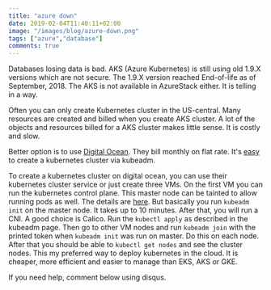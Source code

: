 ```yaml
---
title: "azure down"
date: 2019-02-04T11:40:11+02:00
image: "/images/blog/azure-down.png"
tags: ["azure","database"]
comments: true
---
```


Databases losing data is bad. AKS (Azure Kubernetes) is still using old 1.9.X versions which are not secure. The 1.9.X version reached End-of-life as of September, 2018. The AKS is not available in AzureStack either. It is telling in a way. 

 Often you can only create Kubernetes cluster in the US-central.  Many resources are created and billed when you create AKS cluster. A lot of the objects and resources billed for a AKS cluster makes little sense. It is costly and slow. 

Better option is to use [Digital Ocean](https://m.do.co/c/1c6de959e2b7).  They bill monthly on flat rate.  It's [easy](https://kubernetes.io/docs/setup/independent/create-cluster-kubeadm/) to create a kubernetes cluster via kubeadm.

To create a  kubernetes cluster on digital ocean, you can use their kubernetes cluster service or just create three VMs.  On the first VM you can run the kubernetes control plane.  This master node can be tainted to allow running pods as well. The details are [here](https://kubernetes.io/docs/setup/independent/create-cluster-kubeadm/).  But basically you run `kubeadm init` on the master node.  It takes up to 10 minutes. After that, you will run a CNI.  A good choice is Calico.  Run the `kubectl apply` as described in the kubeadm page.  Then go to other VM nodes and run `kubeadm join` with the printed token when `kubeadm init` was run on master.  Do this on each node.  After that you should be able to `kubectl get nodes` and see the cluster nodes.  This my preferred way to deploy kubernetes in the cloud. It is cheaper, more efficient and easier to manage than EKS, AKS or GKE.

If you need help, comment below using disqus.
